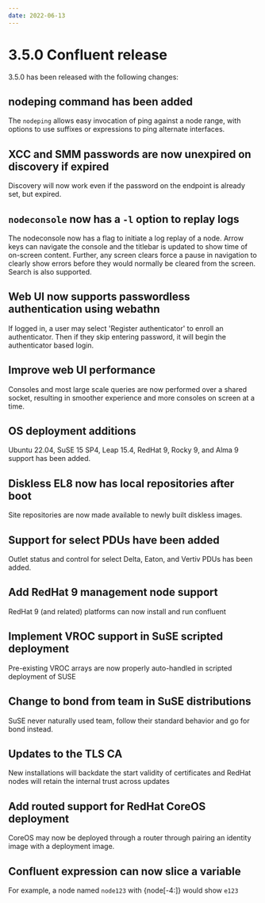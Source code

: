 ```yaml
---
date: 2022-06-13
---
```


# 3.5.0 Confluent release

3.5.0 has been released with the following changes:
<!-- more -->

## nodeping command has been added

The `nodeping` allows easy invocation of ping against a node range, with options to use suffixes or expressions to ping alternate interfaces.

## XCC and SMM passwords are now unexpired on discovery if expired

Discovery will now work even if the password on the endpoint is already set, but expired.

## `nodeconsole` now has a `-l` option to replay logs

The nodeconsole now has a flag to initiate a log replay of a node. Arrow keys can navigate the console and the titlebar is updated to show time of on-screen content.  Further, any screen clears force a pause in navigation to clearly show errors before they would normally be cleared from the screen.  Search is also supported.

## Web UI now supports passwordless authentication using webathn

If logged in, a user may select 'Register authenticator' to enroll an authenticator. Then if they skip entering password, it will begin the authenticator based login.

## Improve web UI performance

Consoles and most large scale queries are now performed over a shared socket,
resulting in smoother experience and more consoles on screen at a time.

## OS deployment additions

Ubuntu 22.04, SuSE 15 SP4, Leap 15.4, RedHat 9, Rocky 9, and Alma 9 support has been added.

## Diskless EL8 now has local repositories after boot

Site repositories are now made available to newly built diskless images.

## Support for select PDUs have been added

Outlet status and control for select Delta, Eaton, and Vertiv PDUs has been added.

## Add RedHat 9 management node support

RedHat 9 (and related) platforms can now install and run confluent

## Implement VROC support in SuSE scripted deployment

Pre-existing VROC arrays are now properly auto-handled in scripted deployment of SUSE

## Change to bond from team in SuSE distributions

SuSE never naturally used team, follow their standard behavior and go for bond instead.

## Updates to the TLS CA

New installations will backdate the start validity of certificates and
RedHat nodes will retain the internal trust across updates

## Add routed support for RedHat CoreOS deployment

CoreOS may now be deployed through a router through pairing an identity image
with a deployment image.

## Confluent expression can now slice a variable

For example, a node named `node123` with {node[-4:]} would show `e123`


